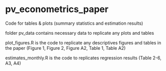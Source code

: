 # pv_econometrics_paper
Code for tables &amp; plots (summary statistics and estimation results)

folder pv_data contains necessary data to replicate any plots and tables

plot_figures.R is the code to replicate any descriptives figures and tables in the paper (Figure 1, Figure 2, Figure A2, Table 1, Table A2)

estimates_monthly.R is the code to replicates regression results (Table 2-6, A3, A4)
